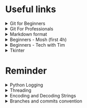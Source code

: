 
# Useful links
<details>
  <summary>Git for Beginners</summary>
  https://www.youtube.com/watch?v=8JJ101D3knE
</details>
  
<details>
  <summary>Git For Professionals</summary>
  https://www.youtube.com/watch?v=Uszj_k0DGsg&list=PLOBN4Phb8PGHvXhLpU9v-nTsgQRxUR7-R&index=1
</details>

<details>
  <summary>Markdown format</summary>
  https://www.youtube.com/watch?v=bTVIMt3XllM
</details>
  
<details>
  <summary>Beginners - Mosh (first 4h)</summary>
  https://www.youtube.com/watch?v=_uQrJ0TkZlc&t=17383s
</details>
  
<details>
  <summary>Beginners - Tech with Tim</summary>
  https://www.youtube.com/watch?v=sxTmJE4k0ho
</details>
  
<details>
  <summary>Tkinter</summary>
  https://www.youtube.com/watch?v=yQSEXcf6s2I&list=PLCC34OHNcOtoC6GglhF3ncJ5rLwQrLGnV
</details>


# Reminder
<details>
  <summary>Python Logging</summary>
  https://www.youtube.com/watch?v=pxuXaaT1u3k
</details>

<details>
  <summary>Threading</summary>
  https://codeberryschool.com/blog/en/python-threading/
</details>

<details>
  <summary>Encoding and Decoding Strings</summary>
  https://www.youtube.com/watch?v=5zMmc1wmZ_0
</details>

<details>
  <summary>Branches and commits convention</summary>
  https://dev.to/varbsan/a-simplified-convention-for-naming-branches-and-commits-in-git-il4
</details>
